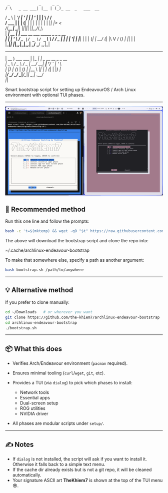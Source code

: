      _             _     _ _                          
    / \   _ __ ___| |__ | (_)_ __  _   ___  __        
   / _ \ | '__/ __| '_ \| | | '_ \| | | \ \/ /        
  / ___ \| | | (__| | | | | | | | | |_| |>  <         
 /_/___\_\_|  \___|_| |_|_|_|_| |_|\__,_/_/\_\        
 | ____|_ __   __| | ___  __ ___   _____  _   _ _ __  
 |  _| | '_ \ / _` |/ _ \/ _` \ \ / / _ \| | | | '__| 
 | |___| | | | (_| |  __/ (_| |\ V / (_) | |_| | |    
 |_____|_| |_|\__,_|\___|\__,_| \_/ \___/ \__,_|_|    
  ____              _       _                         
 | __ )  ___   ___ | |_ ___| |_ _ __ __ _ _ __        
 |  _ \ / _ \ / _ \| __/ __| __| '__/ _` | '_ \       
 | |_) | (_) | (_) | |_\__ \ |_| | | (_| | |_) |      
 |____/ \___/ \___/ \__|___/\__|_|  \__,_| .__/       
                                         |_|             

Smart bootstrap script for setting up EndeavourOS / Arch Linux environment with optional TUI phases.

---
![image](./image/image.png)

## 🚀 Recommended method

Run this one line and follow the prompts:

```bash
bash -c 't=$(mktemp) && wget -qO "$t" https://raw.githubusercontent.com/the-khiem7/archlinux-endeavour-bootstrap/main/bootstrap.sh && bash "$t" && rm -f "$t"'
````

The above will download the bootstrap script and clone the repo into:

~/.cache/archlinux-endeavour-bootstrap

To make that somewhere else, specify a path as another argument:

```bash
bash bootstrap.sh /path/to/anywhere
```

---

## 💡 Alternative method

If you prefer to clone manually:

```bash
cd ~/Downloads   # or wherever you want
git clone https://github.com/the-khiem7/archlinux-endeavour-bootstrap
cd archlinux-endeavour-bootstrap
./bootstrap.sh
```

---

## 📦 What this does

* Verifies Arch/Endeavour environment (`pacman` required).
* Ensures minimal tooling (`curl`/`wget`, `git`, etc).
* Provides a TUI (via `dialog`) to pick which phases to install:

  * Network tools
  * Essential apps
  * Dual-screen setup
  * ROG utilities
  * NVIDIA driver
* All phases are modular scripts under `setup/`.

---

## ✍️ Notes

* If `dialog` is not installed, the script will ask if you want to install it. Otherwise it falls back to a simple text menu.
* If the cache dir already exists but is not a git repo, it will be cleaned automatically.
* Your signature ASCII art **TheKhiem7** is shown at the top of the TUI menu 😎.
